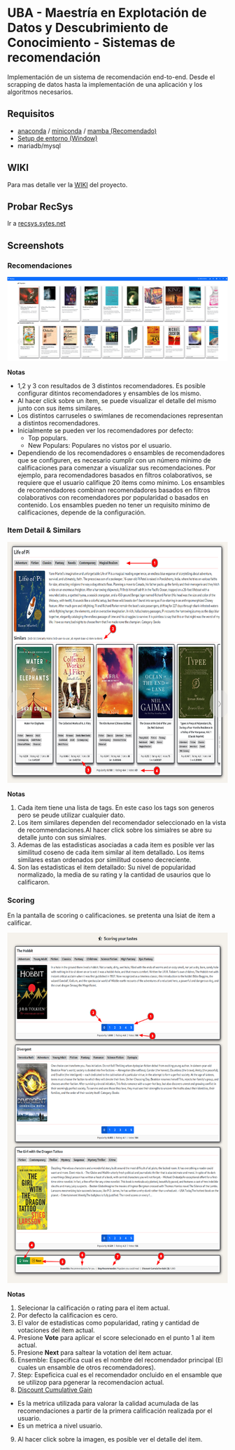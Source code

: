 # UBA - Maestría en Explotación de Datos y Descubrimiento de Conocimiento - Sistemas de recomendación


Implementación de un sistema de recomendación end-to-end. Desde el scrapping de datos hasta la implementación de una aplicación y los algoritmos necesarios.

## Requisitos

* [anaconda](https://www.anaconda.com/products/individual) / [miniconda](https://docs.conda.io/en/latest/miniconda.html) / [mamba (Recomendado)](https://github.com/mamba-org/mamba)
* [Setup de entorno (Window)](https://www.youtube.com/watch?v=O8YXuHNdIIk)
* mariadb/mysql

## WIKI

Para mas detalle ver la [WIKI](https://github.com/magistery-tps/rec-sys/wiki) del proyecto.


## Probar RecSys

Ir a  [recsys.sytes.net](http://recsys.sytes.net)

## Screenshots

### Recomendaciones
![See Recommendations](https://github.com/magistery-tps/rec-sys/blob/main/images/screenshot.png)

**Notas**
* 1,2 y 3 con resultados de 3 distintos recomendadores. Es posible configurar ditintos recomendadores y ensambles de los mismo.
* Al hacer click sobre un ítem, se puede visualizar el detalle del mismo junto con sus items similares.
* Los distintos carruseles o swimlanes de recomendaciones representan a distintos recomendadores.
* Inicialmente se pueden ver los recomendadores por defecto:
   * Top populars.
   * New Populars: Populares no vistos por el usuario.
* Dependiendo de los recomendadores o ensambles de recomendadores que se configuren, es necesario cumplir con un número mínimo de calificaciones para comenzar a visualizar sus recomendaciones. Por ejemplo, para recomendadores basados en filtros colaborativos, se requiere que el usuario califique 20 ítems como mínimo. Los ensambles de recomendadores combinan recomendadores basados en filtros colaborativos con recomendadores por popularidad o basados en contenido. Los ensambles pueden no tener un requisito mínimo de calificaciones, depende de la configuración.


### Item Detail & Similars

<p align="center">
  <img src="https://github.com/magistery-tps/rec-sys/blob/main/images/screenshot_2.png"  height="550" />
</p>

**Notas**
1. Cada item tiene una lista de tags. En este caso los tags son generos pero se peude utilizar cualquier dato.
2. Los item similares dependen del recomendador seleccionado en la vista de recommendaciones.Al hacer click sobre los simialres se abre su detalle junto con sus simialres.
3. Ademas de las estadisticas asociadas a cada item es posible ver las similitud coseno de cada item similar al item detallado. Los items similares estan ordenados por similitud coseno decreciente.
4. Son las estadisticas el item detallado: Su nivel de popularidad normalizado, la media de su rating y la cantidad de usaurios que lo calificaron.

### Scoring

En la pantalla de scoring o calificaciones. se pretenta una lsiat de item a calificar.

<p align="center">
  <img src="https://github.com/magistery-tps/rec-sys/blob/main/images/screenshot_3.png"  height="800" />
</p>

**Notas**
1. Selecionar la calificación o rating para el item actual.
2. Por defecto la calificacion es cero.
3. El valor de estadisticas como popularidad, rating y cantidad de votaciones del item actual.
4. Presione **Vote** para aplicar el score selecionado en el punto 1 al item actual.
5. Presione **Next** para saltear la votation del item actuar.
6. Ensemble: Especifica cual es el nombre del recomendador principal (El cuales un ensamble de otros recomendadores).
7. Step: Espeficica cual es el recomendador oncluido en el ensamble que se utilizop para pgenerar la recomendacion actual.
8. [Discount Cumulative Gain](https://en.wikipedia.org/wiki/Discounted_cumulative_gain)
  * Es la metrica utilizada para valorar la calidad acumulada de las recomendaciones a partir de la primera calificación realizada por el usuario.
  * Es un metrica a nivel usuario.
9. Al hacer click sobre la imagen, es posible ver el detalle del item.

